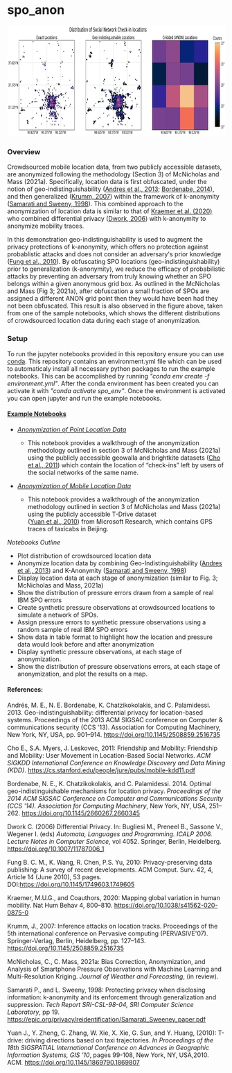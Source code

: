 # spo_anon
<img width="1680" height="255" src="anon_example.png">

### Overview
Crowdsourced mobile location data, from two publicly accessible datasets, are anonymized following the methodology (Section 3) of McNicholas and Mass (2021a).
Specifically, location data is first obfuscated, under the notion of geo-indistinguishability ([Andres et al., 2013](https://doi.org/10.1145/2508859.2516735); [Bordenabe, 2014](https://doi.org/10.1145/2660267.2660345)), and then generalized ([Krumm, 2007](https://doi.org/10.1145/2508859.2516735)) within the framework of k-anonymity ([Samarati and Sweeny, 1998](https://epic.org/privacy/reidentification/Samarati_Sweeney_paper.pdf)). This combined approach to the anonymization of location data is similar to that of [Kraemer et al. (2020)](https://doi.org/10.1038/s41562-020-0875-0) who combined differential privacy ([Dwork, 2006](https://doi.org/10.1007/11787006_1)) with k-anonymity to anonymize mobility traces.

In this demonstration geo-indistinguishability is used to augment the privacy protections of k-anonymity, which offers no protection against probablistic attacks and does not consider an adversary's prior knowledge ([Fung et al., 2010](https://doi.org/10.1145/1749603.1749605)). By obfuscating SPO locations (geo-indistinguishability) prior to generalization (k-anonymity), we reduce the efficacy of probabilistic attacks by preventing an adversary from truly knowing whether an SPO belongs within a given anonymous grid box. As outlined in the McNicholas and Mass (Fig 3; 2021a), after obfuscation a small fraction of SPOs are assigned a different ANON grid point then they would have been had they not been obfuscated. This result is also observed in the figure above, taken from one of the sample notebooks, which shows the different distributions of crowdsourced location data during each stage of anonymization.

### Setup
To run the jupyter notebooks provided in this repository ensure you can use [conda](https://docs.conda.io/en/latest/). This repository contains an environment.yml file which can be used to automaticaly install all necessary python packages to run the example notebooks. This can be accomplished by running *"conda env create -f environment.yml"*. After the conda environment has been created you can activate it with *"conda activate spo_env"*. Once the environment is activated you can open jupyter and run the example notebooks.

#### [Example Notebooks](https://nbviewer.jupyter.org/github/cmac994/spo_anon/tree/master/example_notebooks/)

- [*Anonymization of Point Location Data*](https://nbviewer.jupyter.org/github/cmac994/spo_anon/blob/master/example_notebooks/SPO_Anonymization_Point_Data.ipynb)
   - This notebook provides a walkthrough of the anonymization methodology outlined in section 3 of McNicholas and Mass (2021a) using the publicly accessible geowalla and
   brightkite datasets ([Cho et al., 2011](https://cs.stanford.edu/people/jure/pubs/mobile-kdd11.pdf)) which contain the location of “check-ins” left by users of the social 
   networks of the same name.

- [*Anonymization of Mobile Location Data*](https://nbviewer.jupyter.org/github/cmac994/spo_anon/blob/master/example_notebooks/SPO_Anonymization_Mobile_Data.ipynb)
   - This notebook provides a walkthrough of the anonymization methodology outlined in section 3 of McNicholas and Mass (2021a) using the publicly accessible T-Drive dataset     
   ([Yuan et al., 2010](https://doi.org/10.1145/1869790.1869807)) from Microsoft Research, which contains GPS traces of taxicabs in Beijing. 
   
*Notebooks Outline*
  - Plot distribution of crowdsourced location data
  - Anonymize location data by combining Geo-Indistinguishability ([Andres et al., 2013](https://doi.org/10.1145/2508859.2516735)) and K-Anonymity ([Samarati and Sweeny, 1998](https://epic.org/privacy/reidentification/Samarati_Sweeney_paper.pdf))
  - Display location data at each stage of anonymization (similar to Fig. 3; McNicholas and Mass, 2021a)
  - Show the distribution of pressure errors drawn from a sample of real IBM SPO errors
  - Create synthetic pressure observations at crowdsourced locations to simulate a network of SPOs. 
  - Assign pressure errors to synthetic pressure observations using a random sample of real IBM SPO errors
  - Show data in table format to highlight how the location and pressure data would look before and after anonymization
  - Display synthetic pressure observations, at each stage of anonymization.
  - Show the distribution of pressure observations errors, at each stage of anonymization, and plot the results on a map.

#### References:

Andrés, M. E., N. E. Bordenabe, K. Chatzikokolakis, and C. Palamidessi. 2013. Geo-indistinguishability: differential privacy for location-based systems. Proceedings of the 2013 ACM SIGSAC conference on Computer & communications security (CCS '13). Association for Computing Machinery, New York, NY, USA, pp. 901–914. https://doi.org/10.1145/2508859.2516735

Cho E., S.A. Myers, J. Leskovec, 2011: Friendship and Mobility: Friendship and Mobility: User Movement in Location-Based Social Networks. *ACM SIGKDD International Conference on Knowledge Discovery and Data Mining (KDD)*. https://cs.stanford.edu/people/jure/pubs/mobile-kdd11.pdf

Bordenabe, N. E., K. Chatzikokolakis, and C. Palamidessi. 2014. Optimal geo-indistinguishable mechanisms for location privacy. *Proceedings of the 2014 ACM SIGSAC Conference on Computer and Communications Security (CCS '14). Association for Computing Machinery*, New York, NY, USA, 251–262. https://doi.org/10.1145/2660267.2660345

Dwork C. (2006) Differential Privacy. In: Bugliesi M., Preneel B., Sassone V., Wegener I. (eds) *Automata, Languages and Programming. ICALP 2006. Lecture Notes in Computer Science*, vol 4052. Springer, Berlin, Heidelberg. https://doi.org/10.1007/11787006_1

Fung B. C. M., K. Wang, R. Chen, P.S. Yu, 2010: Privacy-preserving data publishing: A survey of recent developments. ACM Comput. Surv. 42, 4, Article 14 (June 2010), 53 pages. DOI:https://doi.org/10.1145/1749603.1749605

Kraemer, M.U.G., and Coauthors, 2020: Mapping global variation in human mobility. Nat Hum Behav 4, 800–810. https://doi.org/10.1038/s41562-020-0875-0

Krumm, J., 2007: Inference attacks on location tracks. Proceedings of the 5th international conference on Pervasive computing (PERVASIVE'07). Springer-Verlag, Berlin, Heidelberg, pp. 127–143. https://doi.org/10.1145/2508859.2516735

McNicholas, C., C. Mass, 2021a: Bias Correction, Anonymization, and Analysis of Smartphone Pressure Observations with Machine Learning and Multi-Resolution Kriging. *Journal of Weather and Forecasting*, (in review).

Samarati P., and L. Sweeny, 1998: Protecting privacy when disclosing information: k-anonymity and its enforcement through generalization and suppression. *Tech Report SRI-CSL-98-04, SRI Computer Science Laboratory*, pp 19. https://epic.org/privacy/reidentification/Samarati_Sweeney_paper.pdf

Yuan J., Y. Zheng, C. Zhang, W. Xie, X. Xie, G. Sun, and Y. Huang, (2010): T-drive: driving directions based on taxi trajectories. *In Proceedings of the 18th SIGSPATIAL International Conference on Advances in Geographic Information Systems, GIS '10*, pages 99-108, New York, NY, USA,2010. ACM. https://doi.org/10.1145/1869790.1869807
